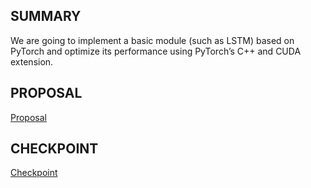 ## SUMMARY
We are going to implement a basic module (such as  LSTM) based on PyTorch and optimize its performance using PyTorch’s C++ and CUDA extension. 

## PROPOSAL
[Proposal](https://github.com/Simeng96/Lightweight-CNN-Framework/blob/master/proposal.pdf)

## CHECKPOINT
[Checkpoint](https://github.com/Simeng96/Lightweight-CNN-Framework/blob/master/checkpoint.pdf)



